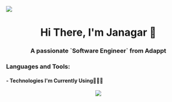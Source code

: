<img src="https://media.giphy.com/headers/GitHub/w8ZJLtJbmuph.gif"/>

<h1 align="center">Hi There, I'm Janagar 👋</h1>
<h3 align="center">A passionate `Software Engineer` from Adappt</h3>


<h3 align="left">Languages and Tools:</h3>

#### - Technologies I'm Currently Using👨🏻‍💻

<p align="center">
    <a href="https://skillicons.dev">
        <img src="https://skillicons.dev/icons?i=ts,js,nextjs,react,vite,tailwind,postgres,prisma,cypress" />
    </a>
</p>

